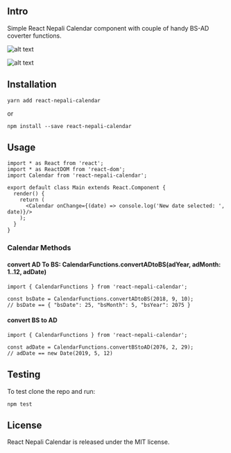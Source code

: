 ## Intro
Simple React Nepali Calendar component with couple of handy BS-AD coverter functions.


![alt text](https://raw.githubusercontent.com/getaasciesh/ReactNepaliCalendar/master/screenshot.png)

![alt text](https://raw.githubusercontent.com/getaasciesh/ReactNepaliCalendar/master/screenshot.png)

## Installation

```
yarn add react-nepali-calendar
```
or
```
npm install --save react-nepali-calendar
```

## Usage

```
import * as React from 'react';
import * as ReactDOM from 'react-dom';
import Calendar from 'react-nepali-calendar';

export default class Main extends React.Component {
  render() {
    return (
      <Calendar onChange={(date) => console.log('New date selected: ', date)}/>
    );
  }
}
```

### Calendar Methods
#### convert AD To BS: CalendarFunctions.convertADtoBS(adYear, adMonth: 1..12, adDate) 
```
import { CalendarFunctions } from 'react-nepali-calendar';

const bsDate = CalendarFunctions.convertADtoBS(2018, 9, 10);
// bsDate == { "bsDate": 25, "bsMonth": 5, "bsYear": 2075 }
```

#### convert BS to AD
```
import { CalendarFunctions } from 'react-nepali-calendar';

const adDate = CalendarFunctions.convertBStoAD(2076, 2, 29);
// adDate == new Date(2019, 5, 12)
```

## Testing
To test clone the repo and run:
```
npm test
```

## License
React Nepali Calendar is released under the MIT license.

